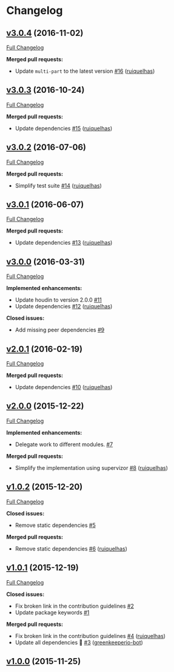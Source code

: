 # Changelog

## [v3.0.4](https://github.com/ruiquelhas/copperfield/tree/v3.0.4) (2016-11-02)
[Full Changelog](https://github.com/ruiquelhas/copperfield/compare/v3.0.3...v3.0.4)

**Merged pull requests:**

- Update `multi-part` to the latest version [\#16](https://github.com/ruiquelhas/copperfield/pull/16) ([ruiquelhas](https://github.com/ruiquelhas))

## [v3.0.3](https://github.com/ruiquelhas/copperfield/tree/v3.0.3) (2016-10-24)
[Full Changelog](https://github.com/ruiquelhas/copperfield/compare/v3.0.2...v3.0.3)

**Merged pull requests:**

- Update dependencies [\#15](https://github.com/ruiquelhas/copperfield/pull/15) ([ruiquelhas](https://github.com/ruiquelhas))

## [v3.0.2](https://github.com/ruiquelhas/copperfield/tree/v3.0.2) (2016-07-06)
[Full Changelog](https://github.com/ruiquelhas/copperfield/compare/v3.0.1...v3.0.2)

**Merged pull requests:**

- Simplify test suite [\#14](https://github.com/ruiquelhas/copperfield/pull/14) ([ruiquelhas](https://github.com/ruiquelhas))

## [v3.0.1](https://github.com/ruiquelhas/copperfield/tree/v3.0.1) (2016-06-07)
[Full Changelog](https://github.com/ruiquelhas/copperfield/compare/v3.0.0...v3.0.1)

**Merged pull requests:**

- Update dependencies [\#13](https://github.com/ruiquelhas/copperfield/pull/13) ([ruiquelhas](https://github.com/ruiquelhas))

## [v3.0.0](https://github.com/ruiquelhas/copperfield/tree/v3.0.0) (2016-03-31)
[Full Changelog](https://github.com/ruiquelhas/copperfield/compare/v2.0.1...v3.0.0)

**Implemented enhancements:**

- Update houdin to version 2.0.0 [\#11](https://github.com/ruiquelhas/copperfield/issues/11)
- Update dependencies [\#12](https://github.com/ruiquelhas/copperfield/pull/12) ([ruiquelhas](https://github.com/ruiquelhas))

**Closed issues:**

- Add missing peer dependencies [\#9](https://github.com/ruiquelhas/copperfield/issues/9)

## [v2.0.1](https://github.com/ruiquelhas/copperfield/tree/v2.0.1) (2016-02-19)
[Full Changelog](https://github.com/ruiquelhas/copperfield/compare/v2.0.0...v2.0.1)

**Merged pull requests:**

- Update dependencies [\#10](https://github.com/ruiquelhas/copperfield/pull/10) ([ruiquelhas](https://github.com/ruiquelhas))

## [v2.0.0](https://github.com/ruiquelhas/copperfield/tree/v2.0.0) (2015-12-22)
[Full Changelog](https://github.com/ruiquelhas/copperfield/compare/v1.0.2...v2.0.0)

**Implemented enhancements:**

- Delegate work to different modules. [\#7](https://github.com/ruiquelhas/copperfield/issues/7)

**Merged pull requests:**

- Simplify the implementation using supervizor [\#8](https://github.com/ruiquelhas/copperfield/pull/8) ([ruiquelhas](https://github.com/ruiquelhas))

## [v1.0.2](https://github.com/ruiquelhas/copperfield/tree/v1.0.2) (2015-12-20)
[Full Changelog](https://github.com/ruiquelhas/copperfield/compare/v1.0.1...v1.0.2)

**Closed issues:**

- Remove static dependencies [\#5](https://github.com/ruiquelhas/copperfield/issues/5)

**Merged pull requests:**

- Remove static dependencies [\#6](https://github.com/ruiquelhas/copperfield/pull/6) ([ruiquelhas](https://github.com/ruiquelhas))

## [v1.0.1](https://github.com/ruiquelhas/copperfield/tree/v1.0.1) (2015-12-19)
[Full Changelog](https://github.com/ruiquelhas/copperfield/compare/v1.0.0...v1.0.1)

**Closed issues:**

- Fix broken link in the contribution guidelines [\#2](https://github.com/ruiquelhas/copperfield/issues/2)
- Update package keywords [\#1](https://github.com/ruiquelhas/copperfield/issues/1)

**Merged pull requests:**

- Fix broken link in the contribution guidelines [\#4](https://github.com/ruiquelhas/copperfield/pull/4) ([ruiquelhas](https://github.com/ruiquelhas))
- Update all dependencies 🌴 [\#3](https://github.com/ruiquelhas/copperfield/pull/3) ([greenkeeperio-bot](https://github.com/greenkeeperio-bot))

## [v1.0.0](https://github.com/ruiquelhas/copperfield/tree/v1.0.0) (2015-11-25)
